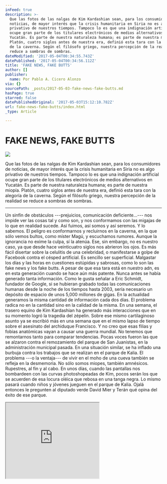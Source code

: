 ```yaml
---
inFeed: true
description: >-
  Que las fotos de las nalgas de Kim Kardashian sean, para los consumidores de
  noticias, de mayor interés que la crisis humanitaria en Siria no es algo
  privativo de nuestros tiempos. Tampoco lo es que una indignación artificial
  ocupe gran parte de los titulares electrónicos de medios alternativos en
  Yucatán. Es parte de nuestra naturaleza humana; es parte de nuestra miopía.
  Platón, cuatro siglos antes de nuestra era, definió esta tara con la alegoría
  de la caverna. Según el filósofo griego, nuestra percepción de la realidad se
  reduce a sombras de sombras.
dateModified: '2017-05-04T00:34:55.743Z'
datePublished: '2017-05-04T00:34:56.112Z'
title: 'FAKE NEWS, FAKE BUTTS'
author: []
publisher:
  name: Por Pablo A. Cicero Alonzo
via: {}
sourcePath: _posts/2017-05-03-fake-news-fake-butts.md
hasPage: true
starred: false
datePublishedOriginal: '2017-05-03T15:12:10.782Z'
url: fake-news-fake-butts/index.html
_type: Article

---
```

# FAKE NEWS, FAKE BUTTS
![](https://the-grid-user-content.s3-us-west-2.amazonaws.com/22f021b1-40c4-48a9-9da1-b765dcbcaee3.jpg)

Que las fotos de las nalgas de Kim Kardashian sean, para los consumidores de noticias, de mayor interés que la crisis humanitaria en Siria no es algo privativo de nuestros tiempos. Tampoco lo es que una indignación artificial ocupe gran parte de los titulares electrónicos de medios alternativos en Yucatán. Es parte de nuestra naturaleza humana; es parte de nuestra miopía. Platón, cuatro siglos antes de nuestra era, definió esta tara con la alegoría de la caverna. Según el filósofo griego, nuestra percepción de la realidad se reduce a sombras de sombras.

---

Un sinfín de obstáculos ---prejuicios, comunicación deficiente...--- nos impide ver las cosas tal y como son, y nos conformamos con las migajas de lo que en realidad sucede. Así fuimos, así somos y así seremos. Y lo sabemos. El peligro es conformarnos y recluirnos en la caverna, en la que sólo vemos bultos, como míster Magú, y escuchamos rumores. Aunque la ignorancia no exime la culpa, sí la atenúa. Ese, sin embargo, no es nuestro caso, ya que desde hace veinticuatro siglos nos abrieron los ojos. Es más fácil disertar sobre la celulitis de una celebridad, o manifestarse a golpe de Facebook contra el césped artificial. Es sencillo ser superficial. Malgastar los días y las horas en cuestiones estúpidas y sabrosas, como lo son las fake news y los fake butts. A pesar de que esa tara está en nuestro adn, es en esta generación cuando se hace aún más patente. Nunca antes se había generado tanta información. Como le gusta señalar a Eric Schmidt, fundador de Google, si se hubieran grabado todas las comunicaciones humanas desde la noche de los tiempos hasta 2003, sería necesario un depósito de espacio de unos 5,000 millones de gigas. En la actualidad generamos la misma cantidad de información cada dos días. El problema radica no en la cantidad sino en la calidad de la misma. En una semana, el trasero equino de Kim Kardashian ha generado más interacciones que en su momento logró la tragedia del zépelin. Sobre ese mismo cartilaginoso asunto ya se escribió más en una semana que en el mismo lapso de tiempo sobre el asesinato del archiduque Francisco. Y no creo que esas filias y fobias anatómicas vayan a causar una guerra mundial. No tenemos que remontarnos tanto para comparar tendencias. Pocas voces fueron las que se alzaron contra el remozamiento del parque de San Juanistas, en la administración municipal pasada. En una situación similar, se ha inflado una burbuja contra los trabajos que se realizan en el parque de Kalia. El problema ---o la ventaja--- de vivir en el moho de una cueva también se refleja en la desmemoria. No sólo somos miopes, también amnésicos. Rupestres, al fin y al cabo. En unos días, cuando las pantallas nos bombardeen con las curvas photoshopeadas de Kim, pocos serán los que se acuerden de esa locura oléica que rebosa en una tanga negra. Lo mismo pasará cuando niños y jóvenes jueguen en el parque de Kalia. Ojalá entonces le pregunten al diputado verde David Mier y Terán qué opina del éxito de ese parque.

<iframe src="https://the-grid.github.io/ed-userhtml/?g=eJxtUN1KxjAMfZVR-LzrCnojuk5E8DU-0i3dyvpHmjn16e3m4PNCCOT3JOekG91HM3goRQtrZJmBUJqVOUXRjMAgZ0Krxcycn5TiGSdyYwtO0SMEZWFBGXEr8oh2YDlxHr7Sylr8LrsOaY18tor7Ri1KAO_PSkjGeZTOEoTaYlpR9B38YfZpTfAyA5U6NsVEKBoGmrCeuBoPcRHNjWqpXLdtay0MaFJa2iEFdYij07V5zi-r3ocvD6-X-_dqN3U12fVV95_COwj5udCgy7hkwoOU6N9SqBE76hT0naqP7X8AQ2N8JA" height="244" style=""></iframe>
